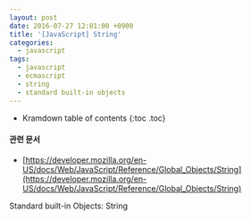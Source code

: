 ```yaml
---
layout: post
date: 2016-07-27 12:01:00 +0900
title: '[JavaScript] String'
categories:
  - javascript
tags:
  - javascript
  - ecmascript
  - string
  - standard built-in objects
---
```


* Kramdown table of contents
{:toc .toc}

#### 관련 문서

- [https://developer.mozilla.org/en-US/docs/Web/JavaScript/Reference/Global_Objects/String](https://developer.mozilla.org/en-US/docs/Web/JavaScript/Reference/Global_Objects/String)

Standard built-in Objects: String
